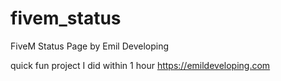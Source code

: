 # fivem_status
FiveM Status Page by Emil Developing

quick fun project I did within 1 hour
https://emildeveloping.com
